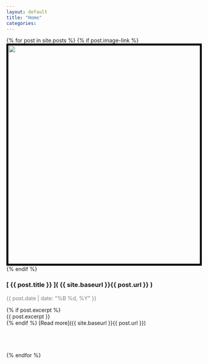 ```yaml
---
layout: default
title: "Home"
categories: 
---
```


{% for post in site.posts %}
{% if post.image-link %}
<img width="575px" src="images/{{ post.image-link }}" style="border: 5px solid black" />
{% endif %}
### [ {{ post.title }} ]( {{ site.baseurl }}{{ post.url }} )
<p style="color:grey">{{ post.date | date: "%B %d, %Y" }} </p>
{% if post.excerpt %}
<article>
{{ post.excerpt }}
</article>
{% endif %}
[Read more]({{ site.baseurl }}{{ post.url }})
<br><br><br><br><br>
{% endfor %}

<script src="mailchimp.js" type="text/javascript">

</script>



